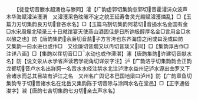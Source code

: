 <!-- { "loadSidebar": true } -->
　　【徒登切音滕水超涌也与滕同】瀖【广韵虚郭切集韵忽郭切音霍瀖泋众波声木华海赋瀖泋濩渭　又瀖濩采色昡曜不定之貌王延寿鲁灵光殿赋瀖濩燐乱】□【玉篇力刃切集韵良刃切音吝水名】□【玉篇乌割切集韵阿葛切音遏水名金国有金□水宋周燀北辕录三十日就馆宴天使燕山酒固佳是日所饷极醇厚名金□言用金□水以酿之也】防【唐韵集韵余廉切音盐子方言洿也东齐海岱之闲或曰浼或曰防　又集韵一曰水进也或作□　又徐廉切音爓又以冉切音琰义同】□【集韵淳古作□注详八画】□【集韵以荏切音□□水动也或作潭湛】瀗【唐韵集韵许建切音献水名】防【说文泶从水学省声读若学胡角切详泶字注】泸【广韵洛乎切集韵韵会正韵龙都切音卢水名出牂牁一名苦水水经注禁水北注泸津水益州记泸水源出曲罗又下合诸水而总其目故有泸江之名　又州名广舆记本巴国地梁曰泸州】防【广韵章鱼切集韵专于切音诸水名在北岳又集韵陈于切音除与涂同水名在堂邑】□【正字通俗漤字】瀙【唐韵七吝切集韵七刃切亲去声水名】
